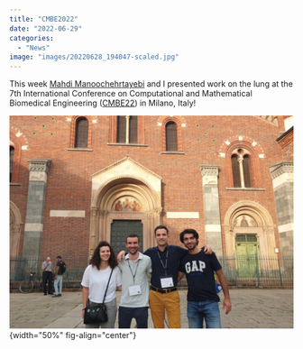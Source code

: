 ```yaml
---
title: "CMBE2022"
date: "2022-06-29"
categories: 
  - "News"
image: "images/20220628_194047-scaled.jpg"
---
```


This week [Mahdi Manoochehrtayebi](https://m3disim.saclay.inria.fr/people/mahdi-manoochehrtayebi) and I presented work on the lung at the 7th International Conference on Computational and Mathematical Biomedical Engineering ([CMBE22](https://www.compbiomed.net/2021)) in Milano, Italy!

![](images/20220628_194047-1024x768.jpg){width="50%" fig-align="center"}

<!-- ![](images/IMG_1834-1024x768.jpg){width="50%" fig-align="center"} -->
